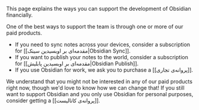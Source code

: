 This page explains the ways you can support the development of Obsidian financially.

One of the best ways to support the team is through one or more of our paid products.

- If you need to sync notes across your devices, consider a subscription for [[مقدمه‌ای بر اوبسیدین سینک|Obsidian Sync]].
- If you want to publish your notes to the world, consider a subscription for [[مقدمه‌ای بر اوبسیدین پابلیش|Obsidian Publish]].
- If you use Obsidian for work, we ask you to purchase a [[پروانه‌ی تجاری]].

We understand that you might not be interested in any of our paid products right now, though we'd love to know how we can change that! If you still want to support Obsidian and you only use Obsidian for personal purposes, consider getting a [[پروانه‌ی کاتالیست]].
